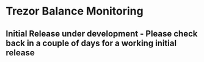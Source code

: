 # Trezor Balance Monitoring
## Initial Release under development - Please check back in a couple of days for a working initial release
